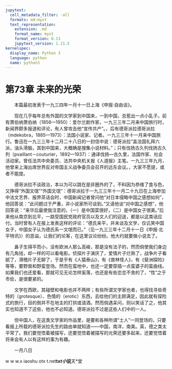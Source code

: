 ```yaml
---
jupytext:
  cell_metadata_filter: -all
  formats: md:myst
  text_representation:
    extension: .md
    format_name: myst
    format_version: 0.13
    jupytext_version: 1.11.5
kernelspec:
  display_name: Python 3
  language: python
  name: python3
---
```

# 第73章  未来的光荣 

　　本篇最初发表于一九三四年一月十一日上海《申报·自由谈》。 

　　现在几乎每年总有外国的文学家到中国来，一到中国，总惹出一点小乱子。前有萧伯纳萧伯纳（1856—1950）：爱尔兰剧作家，一九三三年二月来中国旅行时，新闻界颇多报道和评论，有人曾攻击他“宣传共产”。，后有德哥派拉德哥派拉（mdekobra，1885—1973）：法国小说家、记者。一九三三年十一月来中国旅行。鲁迅在一九三三年十二月二十八日的一封信中说：德哥派拉“盖法国礼拜六派，油头滑脑，其到中国来，大概确是搜集小说材料。”；只有伐扬古久列伐扬古久列（pvaillant－couturier，1892—1937）：通译伐扬—古久里，法国作家、社会活动家。曾任法共中央委员、法共中央机关报《人道报》主笔。一九三三年九月，他曾来上海出席世界反对帝国主义战争委员会召开的远东会议。，大家不愿提，或者不能提。 

　　德哥派拉不谈政治，本以为可以跳在是非圈外的了，不料因为恭维了食与色，又挣得“外国文氓”“外国文氓”：德哥派拉于一九三三年十一月二十九日在上海参加中法文艺界、报界茶话会时，中国新闻记者曾问他“对日本侵略中国之感想如何”，他回答说：“此问题过于严重，非小说家所可谈到。”又请他谈“对中国之感想”，他回答说：“来华后最使我注意的，（一）是中国菜很好，（二）是中国女子很美。”后来他从南京到北平，一路受国民党政府官员以及文人们的迎送，都是以这类话应付。当时曾有人在报上发表这样的评论：“德氏来平，并未谈及文学，仅讥笑中国女子，中国女子认为德氏系一文氓而已。”（见一九三三年十二月十一日《申报·北平特讯》）的恶谥，让我们的论客，在这里议论纷纷。他大约就要做小说去了。 

　　鼻子生得平而小，没有欧洲人那么高峻，那是没有法子的，然而倘使我们身边有几角钱，却一样的可以看电影。侦探片子演厌了，爱情片子烂熟了，战争片子看腻了，滑稽片子无聊了，于是乎有《人猿泰山》，有《兽林怪人》，有《斐洲探险》等等，要野兽和野蛮登场。然而在蛮地中，也还一定要穿插一点蛮婆子的蛮曲线。如果我们也还爱看，那就可见无论怎样奚落，也还是有些恋恋不舍的了，“性”之于市侩，是很要紧的。 

　　文学在西欧，其碰壁和电影也并不两样；有些所谓文学家也者，也得找寻些奇特的（grotesque）、色情的（erotic）东西，去给他们的主顾满足，因此就有探险式的旅行，目的倒并不在地主的打拱或请酒。然而倘遇呆问，则以笑话了之，他其实也知道不了这些，他也不必知道。德哥派拉不过是这些人们中的一人。 

　　但中国人，在这类文学家的作品里，是要和各种所谓“土人”一同登场的，只要看报上所载的德哥派拉先生的路由单就知道——中国，南洋，南美。英，德之类太平常了。我们要觉悟着被描写，还要觉悟着被描写的光荣还要多起来，还要觉悟着将来会有人以有这样的事为有趣。 

　　一月八日 

w w w.x iaoshu otx t.net**t*xt小*说**天*堂 

